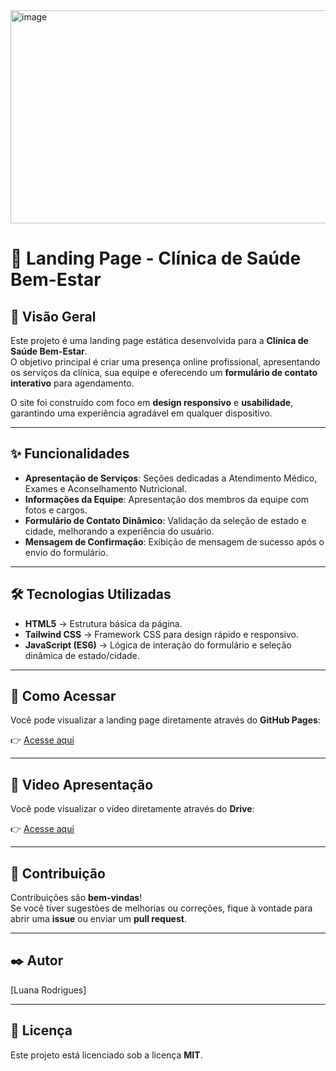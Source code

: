 <img width="1901" height="341" alt="image" src="https://github.com/user-attachments/assets/f0e9d608-03d1-464c-ac97-c8f34752cff7" />


# 🏥 Landing Page - Clínica de Saúde Bem-Estar

## 🌟 Visão Geral
Este projeto é uma landing page estática desenvolvida para a **Clínica de Saúde Bem-Estar**.  
O objetivo principal é criar uma presença online profissional, apresentando os serviços da clínica, sua equipe e oferecendo um **formulário de contato interativo** para agendamento.

O site foi construído com foco em **design responsivo** e **usabilidade**, garantindo uma experiência agradável em qualquer dispositivo.

---

## ✨ Funcionalidades
- **Apresentação de Serviços**: Seções dedicadas a Atendimento Médico, Exames e Aconselhamento Nutricional.  
- **Informações da Equipe**: Apresentação dos membros da equipe com fotos e cargos.  
- **Formulário de Contato Dinâmico**: Validação da seleção de estado e cidade, melhorando a experiência do usuário.  
- **Mensagem de Confirmação**: Exibição de mensagem de sucesso após o envio do formulário.  

---

## 🛠️ Tecnologias Utilizadas
- **HTML5** → Estrutura básica da página.  
- **Tailwind CSS** → Framework CSS para design rápido e responsivo.  
- **JavaScript (ES6)** → Lógica de interação do formulário e seleção dinâmica de estado/cidade.  

---

## 🔗 Como Acessar
Você pode visualizar a landing page diretamente através do **GitHub Pages**:

👉 [Acesse aqui](https://lukkmiranda.github.io/clinica_de_saude/)  

---

## 🔗 Video Apresentação
Você pode visualizar o vídeo diretamente através do **Drive**:

👉 [Acesse aqui](https://drive.google.com/file/d/19xFsvNRvJWUepRTilr3x-DHGZVRkD-SC/view?usp=drivesdk)

---

## 🤝 Contribuição
Contribuições são **bem-vindas**!  
Se você tiver sugestões de melhorias ou correções, fique à vontade para abrir uma **issue** ou enviar um **pull request**.

---

## ✒️ Autor
[Luana Rodrigues]

---

## 📄 Licença
Este projeto está licenciado sob a licença **MIT**.

